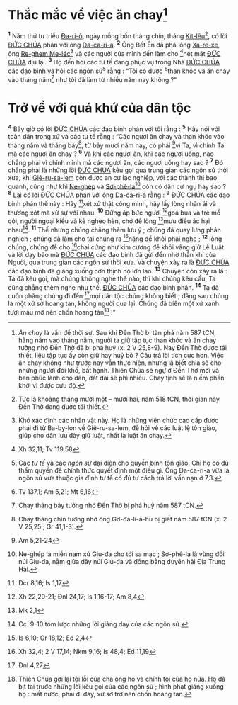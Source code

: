 # Thắc mắc về việc ăn chay[^1]
<sup><b>1</b></sup> Năm thứ tư triều [Đa-ri-ô](), ngày mồng bốn tháng chín, tháng [Kít-lêu]()[^2], có lời [ĐỨC CHÚA]() phán với ông [Da-ca-ri-a](). <sup><b>2</b></sup> Ông Bết Ên đã phái ông [Xa-re-xe](), ông [Re-ghem Me-léc]()[^3] và các người của mình đến làm cho [^1*]nét mặt [ĐỨC CHÚA]() dịu lại. <sup><b>3</b></sup> Họ đến hỏi các tư tế đang phục vụ trong Nhà [ĐỨC CHÚA]() các đạo binh và hỏi các ngôn sứ[^4] rằng : “Tôi có được [^2*]than khóc và ăn chay vào tháng năm[^5] như tôi đã làm từ nhiều năm nay không ?”


# Trở về với quá khứ của dân tộc
<sup><b>4</b></sup> Bấy giờ có lời [ĐỨC CHÚA]() các đạo binh phán với tôi rằng : <sup><b>5</b></sup> Hãy nói với toàn dân trong xứ và các tư tế rằng : “Các ngươi ăn chay và than khóc vào tháng năm và tháng bảy[^6], từ bảy mươi năm nay, có phải [^3*]vì Ta, vì chính Ta mà các ngươi ăn chay ? <sup><b>6</b></sup> Và khi các ngươi ăn, khi các ngươi uống, nào chẳng phải vì chính mình mà các ngươi ăn, các ngươi uống hay sao ? <sup><b>7</b></sup> Đó chẳng phải là những lời [ĐỨC CHÚA]() kêu gọi qua trung gian các ngôn sứ thời xưa, khi [Giê-ru-sa-lem]() còn được an cư lạc nghiệp, với các thành thị bao quanh, cũng như khi [Ne-ghép]() và [Sơ-phê-la]()[^7] còn có dân cư ngụ hay sao ? <sup><b>8</b></sup> Lại có lời [ĐỨC CHÚA]() phán với ông [Da-ca-ri-a]() rằng : <sup><b>9</b></sup> [ĐỨC CHÚA]() các đạo binh phán thế này : Hãy [^4*]xét xử thật công minh, hãy lấy lòng nhân ái và thương xót mà xử sự với nhau. <sup><b>10</b></sup> Đừng áp bức người [^5*]goá bụa và trẻ mồ côi, người ngoại kiều và kẻ nghèo hèn, chớ để lòng [^6*]mưu điều ác hại nhau[^8]. <sup><b>11</b></sup> Thế nhưng chúng chẳng thèm lưu ý ; chúng đã quay lưng phản nghịch ; chúng đã làm cho tai chúng ra [^7*]nặng để khỏi phải nghe ; <sup><b>12</b></sup> lòng chúng, chúng để cho [^8*]chai cứng như kim cương để khỏi vâng giữ Lề Luật và lời dạy bảo mà [ĐỨC CHÚA]() các đạo binh đã gửi đến nhờ thần khí của Người, qua trung gian các ngôn sứ thời xưa. Và chuyện xảy ra là [ĐỨC CHÚA]() các đạo binh đã giáng xuống cơn thịnh nộ lớn lao. <sup><b>13</b></sup> Chuyện còn xảy ra là : Ta đã kêu gọi, mà chúng không nghe thế nào, thì khi chúng kêu cầu, Ta cũng chẳng thèm nghe như thế. [ĐỨC CHÚA]() các đạo binh phán. <sup><b>14</b></sup> Ta đã cuốn phăng chúng đi đến [^9*]mọi dân tộc chúng không biết ; đằng sau chúng là một xứ sở hoang tàn, không người qua lại. Chúng đã biến một xứ xanh tươi màu mỡ nên chốn hoang tàn[^9] !”

[^1]: *Ăn chay* là vấn đề thời sự. Sau khi Đền Thờ bị tàn phá năm 587 tCN, hằng năm vào tháng năm, người ta giữ tập tục than khóc và ăn chay tưởng nhớ Đền Thờ đã bị phá huỷ (x. 2 V 25,8-9). Nay Đền Thờ được tái thiết, liệu tập tục ấy còn giữ hay huỷ bỏ ? Câu trả lời tích cực hơn. Việc ăn chay không như trước nay vẫn thực hiện, nhưng là biết chia sẻ cho những người đói khổ, bất hạnh. Thiên Chúa sẽ ngự ở Đền Thờ mới và ban phúc lành cho dân, đất đai sẽ phì nhiêu. Chay tịnh sẽ là niềm phấn khởi vì được cứu độ.
[^2]: Tức là khoảng tháng mười một – mười hai, năm 518 tCN, thời gian này Đền Thờ đang được tái thiết.
[^3]: Khó xác định các nhân vật này. Họ là những viên chức cao cấp được phái đi từ Ba-by-lon về Giê-ru-sa-lem, để hỏi về các luật lệ tôn giáo, giúp cho dân lưu đày giữ luật, nhất là luật ăn chay.
[^4]: Các *tư tế* và các *ngôn sứ* đại diện cho quyền bính tôn giáo. Chỉ họ có đủ thẩm quyền để chính thức quyết định một điều gì. Ông Da-ca-ri-a vừa là ngôn sứ vừa thuộc gia đình tư tế có đủ tư cách trả lời vấn nạn ở 7,3.
[^5]: Chay tháng bảy tưởng nhớ Đền Thờ bị phá huỷ năm 587 tCN.
[^6]: Chay tháng chín tưởng nhớ ông Gơ-đa-li-a-hu bị giết năm 587 tCN (x. 2 V 25,25 ; Gr 41,1-3).
[^7]: Ne-ghép là miền nam xứ Giu-đa cho tới sa mạc ; Sơ-phê-la là vùng đồi núi Giu-đa, nằm giữa dãy núi Giu-đa và đồng bằng duyên hải Địa Trung Hải.
[^8]: Cc. 9-10 tóm lược những lời giảng dạy của các ngôn sứ.
[^9]: Thiên Chúa gợi lại tội lỗi của cha ông họ và chính tội của họ nữa. Họ đã bịt tai trước những lời kêu gọi của các ngôn sứ ; hình phạt giáng xuống họ : mất nước, phải đi đày, xứ sở trở nên chốn hoang tàn.
[^1*]: Xh 32,11; Tv 119,58
[^2*]: Tv 137,1; Am 5,21; Mt 6,16
[^3*]: Am 5,21-24
[^4*]: Dcr 8,16; Is 1,17
[^5*]: Xh 22,20-21; Đnl 24,17; Is 1,16-17; Am 8,4
[^6*]: Mk 2,1
[^7*]: Is 6,10; Gr 18,12; Ed 2,4
[^8*]: Xh 32,4; 2 V 17,14; Nkm 9,16; Is 48,4; Ed 11,19
[^9*]: Đnl 4,27